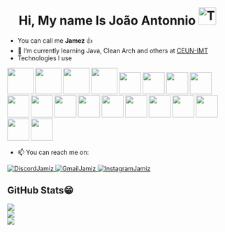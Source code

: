 <h1 align="center">Hi, My name Is João Antonnio <img src="https://raw.githubusercontent.com/Tarikul-Islam-Anik/Animated-Fluent-Emojis/master/Emojis/People%20with%20professions/Technologist%20Medium-Light%20Skin%20Tone.png" alt="Technologist Medium-Light Skin Tone" width="40" height="40" /></h1>
 
- You can call me **Jamez** 👍 
- 🌱 I’m currently learning Java, Clean Arch and others at [CEUN-IMT](https://maua.br/vestibular?utm_source=google&utm_medium=cpc&utm_campaign=vestibular-2024&utm_content=s_institucional&gclid=CjwKCAjw6p-oBhAYEiwAgg2PgrYyhg6svEy5HfZYSRUYU6FN05xs9P-QGLP3VZPLzCu0J95-PqcA2hoCmRIQAvD_BwE)
- Technologies I use
<div display="inline">
  <img width="60" height="60" src="https://cdn.jsdelivr.net/gh/devicons/devicon@latest/icons/java/java-original-wordmark.svg" />
  <img width="60" height="60" src="https://cdn.jsdelivr.net/gh/devicons/devicon@latest/icons/spring/spring-original-wordmark.svg" />
  <img width="60" height="60" src="https://cdn.jsdelivr.net/gh/devicons/devicon@latest/icons/postgresql/postgresql-original.svg" />
  <img width="60" height="60" src="https://cdn.jsdelivr.net/gh/devicons/devicon/icons/mysql/mysql-original-wordmark.svg" />
  <img width="50" height="50" src="https://cdn.jsdelivr.net/gh/devicons/devicon/icons/css3/css3-original.svg" />
  <img width="50" height="50" src="https://cdn.jsdelivr.net/gh/devicons/devicon/icons/html5/html5-original.svg" />
  <img width="50" height="50" src="https://cdn.jsdelivr.net/gh/devicons/devicon/icons/javascript/javascript-original.svg" />
  <img width="50" height="50" src="https://cdn.jsdelivr.net/gh/devicons/devicon/icons/react/react-original.svg" />
  <img width="50" height="50" src="https://cdn.jsdelivr.net/gh/devicons/devicon/icons/python/python-original.svg" />
  <img width="50" height="50" src="https://cdn.jsdelivr.net/gh/devicons/devicon@latest/icons/django/django-plain.svg" />
  <img width="50" height="50" src="https://cdn.jsdelivr.net/gh/devicons/devicon/icons/typescript/typescript-original.svg" />
  <img width="50" height="50" src="https://cdn.jsdelivr.net/gh/devicons/devicon/icons/googlecloud/googlecloud-original.svg" />
  <img width="50" height="50" src="https://cdn.jsdelivr.net/gh/devicons/devicon/icons/nodejs/nodejs-original-wordmark.svg" />
  <img width="50" height="50" src="https://cdn.jsdelivr.net/gh/devicons/devicon@latest/icons/bootstrap/bootstrap-original.svg" />
  <img width="50" height="50" src="https://cdn.jsdelivr.net/gh/devicons/devicon@latest/icons/git/git-original.svg" />
  <img width="50" height="50" src="https://cdn.jsdelivr.net/gh/devicons/devicon@latest/icons/postman/postman-original.svg" />
  <img width="50" height="50" src="https://cdn.jsdelivr.net/gh/devicons/devicon@latest/icons/maven/maven-original.svg" />
  <img width="50" height="50" src="https://cdn.jsdelivr.net/gh/devicons/devicon@latest/icons/azuredevops/azuredevops-original.svg" />
  <img width="50" height="50" src="https://cdn.jsdelivr.net/gh/devicons/devicon@latest/icons/json/json-original.svg" />
</div>

-  📫 You can reach me on:
<div>
  <a href="https://discord.com/channels/@.jamiz"> 
    <img src="https://img.shields.io/badge/Discord-%235865F2.svg?style=for-the-badge&logo=discord&logoColor=white" alt="DiscordJamiz"/>
  </a>
  <a href="https://mail.google.com/mail/u/0/?tab=rm&ogbl#inbox">
    <img src="https://img.shields.io/badge/Gmail-D14836?style=for-the-badge&logo=gmail&logoColor=white" alt="GmailJamiz"/>
  </a>
  <a href="https://www.instagram.com/jamizin._/">
    <img src="https://img.shields.io/badge/Instagram-%23E4405F.svg?style=for-the-badge&logo=Instagram&logoColor=white" alt="InstagramJamiz"/>
  </a>
</div>

<h2>GitHub Stats😁</h2>
<div>
  <img src="https://streak-stats.demolab.com/?user=JamizM&theme=dark" />
</div>
<div>
  <img src="https://github-readme-stats.vercel.app/api?username=JamizM&show_icons=true&theme=dark" />
</div>
<div>
  <img src="https://github-readme-stats.vercel.app/api/top-langs/?username=JamizM&theme=midnight-purple&hide_border=false&include_all_commits=true&count_private=true&layout=compact"/>
</div>



